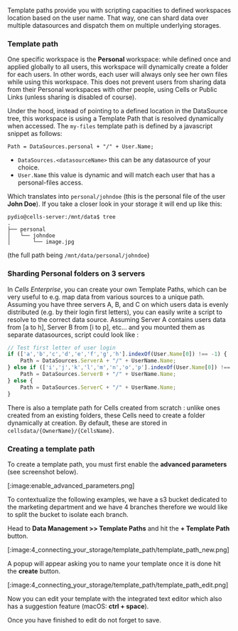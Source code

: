 Template paths provide you with scripting capacities to defined workspaces location based on the user name. That way, one can shard data over multiple datasources and dispatch them on multiple underlying storages.

### Template path

One specific workspace is the **Personal** workspace: while defined once and applied globally to all users, this workspace will dynamically create a folder for each users. In other words, each user will always only see her own files while using this workspace. This does not prevent users from sharing data from their Personal workspaces with other people, using Cells or Public Links (unless sharing is disabled of course).

Under the hood, instead of pointing to a defined location in the DataSource tree, this workspace is using a Template Path that is resolved dynamically when accessed. The `my-files` template path is defined by a javascript snippet as follows:   
```
Path = DataSources.personal + "/" + User.Name;
```

- `DataSources.<datasourceName>` this can be any datasource of your choice.
- `User.Name` this value is dynamic and will match each user that has a personal-files access.

Which translates into `personal/johndoe` (this is the personal file of the user **John Doe**). 
If you take a closer look in your storage it will end up like this:

```
pydio@cells-server:/mnt/data$ tree
.
├── personal
│   └── johndoe
│       └── image.jpg
```
(the full path being `/mnt/data/personal/johndoe`)

### Sharding Personal folders on 3 servers

In _Cells Enterprise_, you can create your own Template Paths, which can be very useful to e.g. map data from various sources to a unique path. Assuming you have three servers A, B, and C on which users data is evenly distributed (e.g. by their login first letters), you can easily write a script to resolve to the correct data source. Assuming Server A contains users data from [a to h], Server B from [i to p], etc... and you mounted them as separate datasources, script could look like : 

```javascript
// Test first letter of user login
if (['a','b','c','d','e','f','g','h'].indexOf(User.Name[0]) !== -1) {
    Path = DataSources.ServerA + "/" + UserName.Name;
} else if (['i','j','k','l','m','n','o','p'].indexOf(User.Name[0]) !== -1){
    Path = DataSources.ServerB + "/" + UserName.Name;
} else {
    Path = DataSources.ServerC + "/" + UserName.Name;
}
```

There is also a template path for Cells created from scratch : unlike ones created from an existing folders, these Cells need to create a folder dynamically at creation. By default, these are stored in `cellsdata/{OwnerName}/{CellsName}`.


### Creating a template path

To create a template path, you must first enable the **advanced parameters** (see screenshot below).

[:image:enable_advanced_parameters.png]

To contextualize the following examples, we have a s3 bucket dedicated to the marketing department and we have 4 branches therefore we would like to split the bucket to isolate each branch.

Head to **Data Management >> Template Paths** and hit the **+ Template Path** button.

[:image:4_connecting_your_storage/template_path/template_path_new.png]

A popup will appear asking you to name your template once it is done hit the **create** button.

[:image:4_connecting_your_storage/template_path/template_path_edit.png]

Now you can edit your template with the integrated text editor which also has a suggestion feature (macOS: **ctrl + space**).

Once you have finished to edit do not forget to save.
